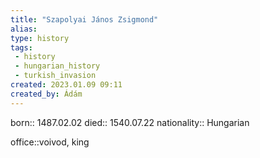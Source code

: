 ```yaml
---
title: "Szapolyai János Zsigmond"
alias: 
type: history
tags:
 - history
 - hungarian_history
 - turkish_invasion
created: 2023.01.09 09:11
created_by: Ádám
---
```

born:: 1487.02.02
died:: 1540.07.22
nationality:: Hungarian

office::voivod, king

